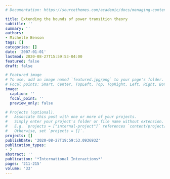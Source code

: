 ```yaml
---
# Documentation: https://sourcethemes.com/academic/docs/managing-content/

title: Extending the bounds of power transition theory
subtitle: ''
summary: ''
authors:
- Michelle Benson
tags: []
categories: []
date: '2007-01-01'
lastmod: 2020-08-27T15:59:53-04:00
featured: false
draft: false

# Featured image
# To use, add an image named `featured.jpg/png` to your page's folder.
# Focal points: Smart, Center, TopLeft, Top, TopRight, Left, Right, BottomLeft, Bottom, BottomRight.
image:
  caption: ''
  focal_point: ''
  preview_only: false

# Projects (optional).
#   Associate this post with one or more of your projects.
#   Simply enter your project's folder or file name without extension.
#   E.g. `projects = ["internal-project"]` references `content/project/deep-learning/index.md`.
#   Otherwise, set `projects = []`.
projects: []
publishDate: '2020-08-27T19:59:53.093693Z'
publication_types:
- 2
abstract: ''
publication: '*International Interactions*'
pages: '211-215'
volume: '33'
---
```


